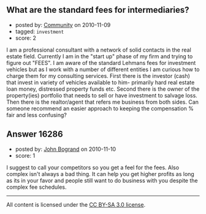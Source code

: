 ## What are the standard fees for intermediaries?

- posted by: [Community](https://stackexchange.com/users/-1/-1-community) on 2010-11-09
- tagged: `investment`
- score: 2

I am a professional consultant with a network of solid contacts in the real estate field.  Currently I am in the "start up" phase of my firm and trying to figure out "FEES".  I am aware of the standard Lehmans fees for investment vehicles but as I work with a number of different entities I am curious how to charge them for my consulting services.  First there is the investor (cash) that invest in variety of vehicles available to him- primarily hard real estate loan money, distressed property funds etc.  Second there is the owner of the property(ies) portfolio that needs to sell or have investment to salvage loss.  Then there is the realtor/agent that refers me business from both sides.  Can someone recommend an easier approach to keeping the compensation % fair and less confusing?


## Answer 16286

- posted by: [John Bogrand](https://stackexchange.com/users/-1/3577-john-bogrand) on 2010-11-10
- score: 1

I suggest to call your competitors so you get a feel for the fees.  Also complex isn't always a bad thing.  It can help you get higher profits as long as its in your favor and people still want to do business with you despite the complex fee schedules.



---

All content is licensed under the [CC BY-SA 3.0 license](https://creativecommons.org/licenses/by-sa/3.0/).

